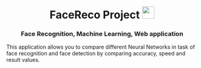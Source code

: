 <h1 align="center">FaceReco Project<a href="https://daniilshat.ru/" target="_blank"></a> 
<img src="https://github.com/blackcater/blackcater/raw/main/images/Hi.gif" height="32"/></h1>
<h3 align="center">Face Recognition, Machine Learning, Web application</h3>
This application allows you to compare different Neural Networks in task of face recognition and face detection by comparing accuracy, speed and result values.
